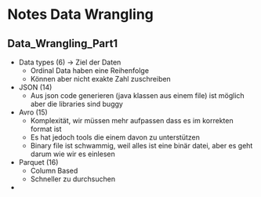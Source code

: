 # Notes Data Wrangling


## Data_Wrangling_Part1

- Data types (6) -> Ziel der Daten
  - Ordinal Data haben eine Reihenfolge
  - Können aber nicht exakte Zahl zuschreiben
- JSON (14)
  - Aus json code generieren (java klassen aus einem file) ist möglich aber die libraries sind buggy
- Avro (15)
  - Komplexität, wir müssen mehr aufpassen dass es im korrekten format ist
  - Es hat jedoch tools die einem davon zu unterstützen
  - Binary file ist schwammig, weil alles ist eine binär datei, aber es geht darum wie wir es einlesen
- Parquet (16)
  - Column Based
  - Schneller zu durchsuchen
- 


